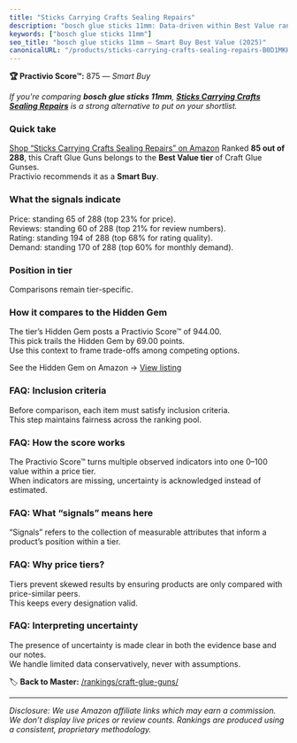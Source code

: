 ```yaml
---
title: "Sticks Carrying Crafts Sealing Repairs"
description: "bosch glue sticks 11mm: Data-driven within Best Value ranking using the Practivio Score™. Positioned by quality, value, demand, findability, momentum."
keywords: ["bosch glue sticks 11mm"]
seo_title: "bosch glue sticks 11mm — Smart Buy Best Value (2025)"
canonicalURL: "/products/sticks-carrying-crafts-sealing-repairs-B0D1MKH9BS/"
---
```


**🏆 Practivio Score™:** 875 — _Smart Buy_


*If you're comparing **bosch glue sticks 11mm**, **[Sticks Carrying Crafts Sealing Repairs](https://www.amazon.com/dp/B0D1MKH9BS?tag=practivio-20)** is a strong alternative to put on your shortlist.*
### Quick take
[Shop “Sticks Carrying Crafts Sealing Repairs” on Amazon](https://www.amazon.com/dp/B0D1MKH9BS?tag=practivio-20)
Ranked **85 out of 288**, this Craft Glue Guns belongs to the **Best Value tier** of Craft Glue Gunses.  
Practivio recommends it as a **Smart Buy**.

### What the signals indicate
Price: standing 65 of 288 (top 23% for price).  
Reviews: standing 60 of 288 (top 21% for review numbers).  
Rating: standing 194 of 288 (top 68% for rating quality).  
Demand: standing 170 of 288 (top 60% for monthly demand).

### Position in tier
Comparisons remain tier-specific.

### How it compares to the Hidden Gem
The tier’s Hidden Gem posts a Practivio Score™ of 944.00.  
This pick trails the Hidden Gem by 69.00 points.  
Use this context to frame trade-offs among competing options.  

See the Hidden Gem on Amazon → [View listing](https://www.amazon.com/dp/B071HH42WW?tag=practivio-20)

### FAQ: Inclusion criteria
Before comparison, each item must satisfy inclusion criteria.  
This step maintains fairness across the ranking pool.

### FAQ: How the score works
The Practivio Score™ turns multiple observed indicators into one 0–100 value within a price tier.  
When indicators are missing, uncertainty is acknowledged instead of estimated.

### FAQ: What “signals” means here
“Signals” refers to the collection of measurable attributes that inform a product’s position within a tier.

### FAQ: Why price tiers?
Tiers prevent skewed results by ensuring products are only compared with price-similar peers.  
This keeps every designation valid.

### FAQ: Interpreting uncertainty
The presence of uncertainty is made clear in both the evidence base and our notes.  
We handle limited data conservatively, never with assumptions.


🏷️ **Back to Master:** [/rankings/craft-glue-guns/](/rankings/craft-glue-guns/)

---
_Disclosure: We use Amazon affiliate links which may earn a commission. We don’t display live prices or review counts. Rankings are produced using a consistent, proprietary methodology._
